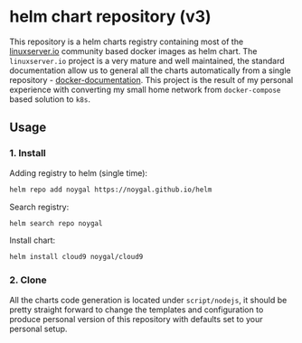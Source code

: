 # helm chart repository (v3)

This repository is a helm charts registry containing most of the [linuxserver.io](https://www.linuxserver.io/) community based docker images as helm chart. The `linuxserver.io` project is a very mature and well maintained, the standard documentation allow us to general all the charts automatically from a single repository - [docker-documentation](https://github.com/linuxserver/docker-documentation). This project is the result of my personal experience with converting my small home network from `docker-compose` based solution to `k8s`.

## Usage

### 1. Install

Adding registry to helm (single time):

```bash
helm repo add noygal https://noygal.github.io/helm
```

Search registry:

```bash
helm search repo noygal
```

Install chart:

```bash
helm install cloud9 noygal/cloud9
```

### 2. Clone

All the charts code generation is located under `script/nodejs`, it should be pretty straight forward to change the templates and configuration to produce personal version of this repository with defaults set to your personal setup.
